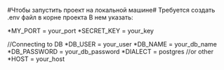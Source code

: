 #Чтобы запустить проект на локальной машине#
Требуется создать .env файл в корне проекта
В нем указать:

*MY_PORT = your_port
*SECRET_KEY = your_key

//Connecting to DB
*DB_USER = your_user
*DB_NAME = your_db_name
*DB_PASSWORD = your_db_password
*DIALECT = postgres //or other
*HOST = your_host
